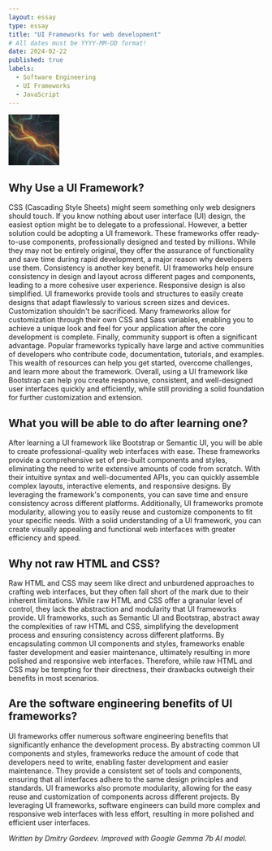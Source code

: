 ```yaml
---
layout: essay
type: essay
title: "UI Frameworks for web development"
# All dates must be YYYY-MM-DD format!
date: 2024-02-22
published: true
labels:
  - Software Engineering
  - UI Frameworks
  - JavaScript
---
```

<img width="100px" class="rounded float-start pe-4" alt="Framework" src="../img/frameworks/logo.jpg">

## Why Use a UI Framework?
CSS (Cascading Style Sheets) might seem something only web designers should touch. If you know nothing about user interface (UI) design, the easiest option might be to delegate to a professional. However, a better solution could be adopting a UI framework. These frameworks offer ready-to-use components, professionally designed and tested by millions. While they may not be entirely original, they offer the assurance of functionality and save time during rapid development, a major reason why developers use them.
Consistency is another key benefit. UI frameworks help ensure consistency in design and layout across different pages and components, leading to a more cohesive user experience.
Responsive design is also simplified. UI frameworks provide tools and structures to easily create designs that adapt flawlessly to various screen sizes and devices.
Customization shouldn't be sacrificed. Many frameworks allow for customization through their own CSS and Sass variables, enabling you to achieve a unique look and feel for your application after the core development is complete.
Finally, community support is often a significant advantage. Popular frameworks typically have large and active communities of developers who contribute code, documentation, tutorials, and examples. This wealth of resources can help you get started, overcome challenges, and learn more about the framework.
Overall, using a UI framework like Bootstrap can help you create responsive, consistent, and well-designed user interfaces quickly and efficiently, while still providing a solid foundation for further customization and extension.

## What you will be able to do after learning one?
After learning a UI framework like Bootstrap or Semantic UI, you will be able to create professional-quality web interfaces with ease. These frameworks provide a comprehensive set of pre-built components and styles, eliminating the need to write extensive amounts of code from scratch. With their intuitive syntax and well-documented APIs, you can quickly assemble complex layouts, interactive elements, and responsive designs. By leveraging the framework's components, you can save time and ensure consistency across different platforms. Additionally, UI frameworks promote modularity, allowing you to easily reuse and customize components to fit your specific needs. With a solid understanding of a UI framework, you can create visually appealing and functional web interfaces with greater efficiency and speed.

## Why not raw HTML and CSS?
Raw HTML and CSS may seem like direct and unburdened approaches to crafting web interfaces, but they often fall short of the mark due to their inherent limitations. While raw HTML and CSS offer a granular level of control, they lack the abstraction and modularity that UI frameworks provide. UI frameworks, such as Semantic UI and Bootstrap, abstract away the complexities of raw HTML and CSS, simplifying the development process and ensuring consistency across different platforms. By encapsulating common UI components and styles, frameworks enable faster development and easier maintenance, ultimately resulting in more polished and responsive web interfaces. Therefore, while raw HTML and CSS may be tempting for their directness, their drawbacks outweigh their benefits in most scenarios.

## Are the software engineering benefits of UI frameworks?
UI frameworks offer numerous software engineering benefits that significantly enhance the development process. By abstracting common UI components and styles, frameworks reduce the amount of code that developers need to write, enabling faster development and easier maintenance. They provide a consistent set of tools and components, ensuring that all interfaces adhere to the same design principles and standards. UI frameworks also promote modularity, allowing for the easy reuse and customization of components across different projects. By leveraging UI frameworks, software engineers can build more complex and responsive web interfaces with less effort, resulting in more polished and efficient user interfaces.

*Written by Dmitry Gordeev. Improved with Google Gemma 7b AI model.*
